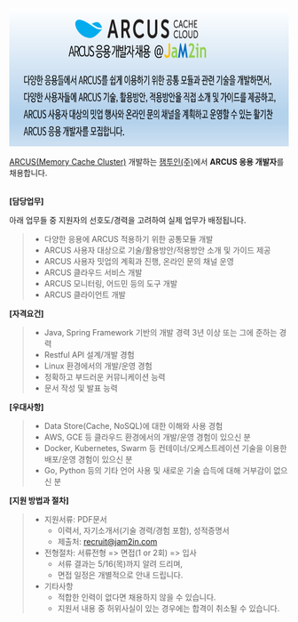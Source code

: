 <!--
### ARCUS 응용 개발자 채용 (2019 4/22 ~ 5/12)
-->

<!--
![](https://github.com/jam2in/recruit/blob/master/images/jam2in-dev-arcus-app-job-image-201904.png = 600 x )
-->

<img src="https://github.com/jam2in/recruit/blob/master/images/jam2in-dev-arcus-app-job-image-201904.png" width="750" height="250">

[ARCUS(Memory Cache Cluster)](http://naver.github.io/arcus/) 개발하는
[잼투인(주)](http://www.jam2in.com/)에서 **ARCUS 응용 개발자**를 채용합니다.
<br /> <br /> 

**[담당업무]**

아래 업무들 중 지원자의 선호도/경력을 고려하여 실제 업무가 배정됩니다.

> - 다양한 응용에 ARCUS 적용하기 위한 공통모듈 개발
> - ARCUS 사용자 대상으로 기술/활용방안/적용방안 소개 및 가이드 제공
> - ARCUS 사용자 밋업의 계획과 진행, 온라인 문의 채널 운영
> - ARCUS 클라우드 서비스 개발
> - ARCUS 모니터링, 어드민 등의 도구 개발
> - ARCUS 클라이언트 개발

**[자격요건]**

> - Java, Spring Framework 기반의 개발 경력 3년 이상 또는 그에 준하는 경력
> - Restful API 설계/개발 경험
> - Linux 환경에서의 개발/운영 경험
> - 정확하고 부드러운 커뮤니케이션 능력
> - 문서 작성 및 발표 능력

**[우대사항]**

> - Data Store(Cache, NoSQL)에 대한 이해와 사용 경험
> - AWS, GCE 등 클라우드 환경에서의 개발/운영 경험이 있으신 분
> - Docker, Kubernetes, Swarm 등 컨테이너/오케스트레이션 기술을 이용한 배포/운영 경험이 있으신 분
> - Go, Python 등의 기타 언어 사용 및 새로운 기술 습득에 대해 거부감이 없으신 분

**[지원 방법과 절차]**

> - 지원서류: PDF문서
>    - 이력서, 자기소개서(기술 경력/경험 포함), 성적증명서
>    - 제출처: <recruit@jam2in.com>
> - 전형절차: 서류전형 => 면접(1 or 2회) => 입사
>    - 서류 결과는 5/16(목)까지 알려 드리며,
>    - 면접 일정은 개별적으로 안내 드립니다.
> - 기타사항
>    - 적합한 인력이 없다면 채용하지 않을 수 있습니다.
>    - 지원서 내용 중 허위사실이 있는 경우에는 합격이 취소될 수 있습니다.
